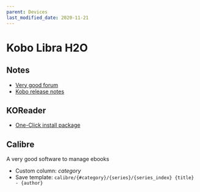 ```yaml
---
parent: Devices
last_modified_date: 2020-11-21
---
```


# Kobo Libra H2O

## Notes

* [Very good forum](https://www.mobileread.com/forums/forumdisplay.php?s=673a4e8a78a868a2bfa7218409e1fbec&f=223)
* [Kobo release notes](https://wiki.mobileread.com/wiki/Kobo_Firmware_Releases)

## KOReader

* [One-Click install package](https://www.mobileread.com/forums/showthread.php?t=314220)

## Calibre

A very good software to manage ebooks

* Custom column: *category*
* Save template: `calibre/{#category}/{series}/{series_index} {title} - {author}`
